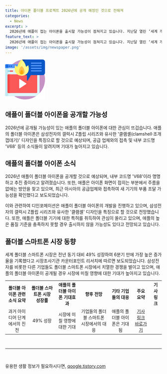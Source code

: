 ```yaml
---
title: 아이폰 폴더블 프로젝트 2026년에 공개 예정인 것으로 전해져
categories:
  - News
excerpt: >
  2026년에 애플이 접는 아이폰을 출시할 가능성이 점쳐지고 있습니다. 지난달 열린 ‘세계 개발자 회의(WWDC) 2024’에서 쿠퍼티노에 위치한 애플이 새로운 AI 시스템 AI 인텔리전스를 발표한 것을 시작으로, 애플이 내부 코드명 V68로 알려진 프로젝트를 진행 중이라고 전해졌습니다. 새로운 폴더블 아이폰은 삼성전자의 갤럭시 Z플립 시리즈와 유사한 클램셸 디자인을 특징으로 할 것으로 예상되며, 애플은 화면 주름 문제를 해결하기 위한 노력을 기울이고 있습니다. 그러나 높은 품질 기준을 충족하지 못할 경우 출시하지 않을 가능성도 있다고 전망되고 있습니다.
feature_text: >
  2026년에 애플이 접는 아이폰을 출시할 가능성이 점쳐지고 있습니다. 지난달 열린 ‘세계 개발자 회의(WWDC) 2024’에서 쿠퍼티노에 위치한 애플이 새로운 AI 시스템 AI 인텔리전스를 발표한 것을 시작으로, 애플이 내부 코드명 V68로 알려진 프로젝트를 진행 중이라고 전해졌습니다. 새로운 폴더블 아이폰은 삼성전자의 갤럭시 Z플립 시리즈와 유사한 클램셸 디자인을 특징으로 할 것으로 예상되며, 애플은 화면 주름 문제를 해결하기 위한 노력을 기울이고 있습니다. 그러나 높은 품질 기준을 충족하지 못할 경우 출시하지 않을 가능성도 있다고 전망되고 있습니다.
image: '/assets/img/newspaper.png'
---
```


<p><img src="/assets/img/news.png" alt="rentncar 속보" /></p>

<h2>애플이 폴더블 아이폰을 공개할 가능성</h2>

<p data-ke-size="size16">2026년에 공개될 가능성이 있는 애플의 폴더블 아이폰에 대한 관심이 뜨겁습니다. 애플의 폴더블 아이폰은 삼성전자의 갤럭시 Z플립 시리즈와 유사한 '클램셸(clamshell·조개 껍데기)' 디자인을 특징으로 할 것으로 예상되며, 공급 업체와의 접촉 및 내부 코드명 'V68' 등의 소식들이 알려지며 기대가 높아지고 있습니다.</p>

<h2 data-ke-size="size26">애플의 폴더블 아이폰 소식</h2>

<p data-ke-size="size16">2026년 애플이 폴더블 아이폰을 공개할 것으로 예상되며, 내부 코드명 'V68'이라 명명하고 추진 중이라고 알려졌습니다. 또한, 애플은 아이폰 화면이 접히는 부분에서 주름을 없애는 방안을 찾고 있으며, 최근 아시아의 공급업체와 접촉하여 새 기기의 부품 조달 가능성을 확인했다고 보도되었습니다.</p>

<p data-ke-size="size16">이와 관련하여 디인포메이션은 애플이 폴더블 아이폰의 개발을 진행하고 있으며, 삼성전자의 갤럭시 Z플립 시리즈와 유사한 '클램셸' 디자인을 특징으로 할 것으로 전망했습니다. 또한, 애플은 폴더블 기기에 대한 특허를 취득하여 관심이 쏠리고 있으며, 애플의 높은 품질 기준을 충족하지 못할 경우 출시하지 않을 가능성도 있다고 전망되고 있습니다.</p>

<h2 data-ke-size="size26">폴더블 스마트폰 시장 동향</h2>

<p data-ke-size="size16">세계 폴더블 스마트폰 시장은 전년 동기 대비 49% 성장하여 6분기 만에 가장 높은 증가율을 기록했다고 시장조사기관 카운터포인트 리서치에 따르면 보도되었습니다. 삼성전자를 비롯한 다른 기업들도 폴더블 스마트폰 시장에서 치열한 경쟁을 벌이고 있으며, 애플의 폴더블 아이폰이 공개될 경우 시장에 미칠 영향에 대한 기대가 높아지고 있습니다.</p>

<table>
    <tbody>
        <tr>
            <td style="text-align: center; height: 17px;"><b>폴더블 아이폰 관련 소식 요약</b></td>
        <td style="text-align: center; height: 17px;"><b>폴더블 스마트폰 시장 성장률</b></td>
        <td style="text-align: center; height: 17px;"><b>애플의 폴더블 아이폰 기대효과</b></td>
        <td style="text-align: center; height: 17px;"><b>향후 전망</b></td>
        <td style="text-align: center; height: 17px;"><b>기타 기업들의 대응</b></td>
        <td style="text-align: center; height: 17px;"><b>주요 요약</b></td>
        <td style="text-align: center; height: 17px;"><b>기사 링크</b></td>
    </tr>
        <tr>
            <td style="text-align: center; height: 17px;">과거 아이디어 단계에서의 진전</td>
            <td style="text-align: center; height: 17px;">49% 성장</td>
            <td style="text-align: center; height: 17px;">시장에 미칠 영향에 대한 기대</td>
            <td style="text-align: center; height: 17px;">기업들의 폴더블 스마트폰 시장에서의 대응</td>
            <td style="text-align: center; height: 17px;">애플의 폴더블 아이폰은 기대됨</td>
            <td style="text-align: center; height: 17px;"><a href="https://www.daily.co.kr/news/articleView.html?idxno=123456">기사 링크 바로가기</a></td>
        </tr>
    </tbody>
</table>

<p data-ke-size="size16">&nbsp;</p>

<hr>

<p data-ke-size="size16">&nbsp;</p>
유용한 생활 정보가 필요하시다면, <a href="https://qoogle.tistory.com" rel="dofollow">qoogle.tistory.com</a>


